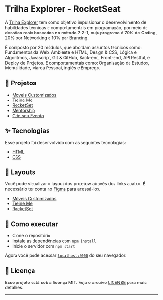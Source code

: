 # Trilha Explorer - RocketSeat

A [Trilha Explorer](https://www.rocketseat.com.br/explorer) tem como objetivo impulsionar o desenvolvimento de habilidades técnicas e comportamentais em programação, por meio de desafios reais baseados no método 7-2-1, cujo programa é 70% de Coding, 20% por Networking e 10% por Branding. 

É composto por 20 módulos, que abordam assuntos técnicos como: Fundamentos da Web, Ambiente e HTML, Design & CSS, Lógica e Algoritmos, Javascript, Git & GitHub, Back-end, Front-end, API Restful, e Deploy de Projetos. E comportamentais como: Organização de Estudos, Mentalidade, Marca Pessoal, Inglês e Emprego.

## 🚨 Projetos

- [Moveis Customizados](./Treine-me)
- [Treine Me](./moveis-customizados)
- [RocketSet](./rocket-set)
- [Mentorship](./form-mentorship)
- [Crie seu Evento](./crie-seu-evento)


## ✨ Tecnologias

Esse projeto foi desenvolvido com as seguintes tecnologias:

- [HTML](https://developer.mozilla.org/pt-BR/docs/Web/HTML/)
- [CSS](https://developer.mozilla.org/pt-BR/docs/Web/CSS/)

## 🔖 Layouts

Você pode visualizar o layout dos projetow através dos links abaixo. É necessário ter conta no [Figma](http://figma.com/) para acessá-los.

- [Móveis Customizados](https://www.figma.com/file/fAvYZz4dPV5MfhL77XkqkD/Explorer---Projeto-01)
- [Treine Me](https://www.figma.com/file/rkDOHGPwwFtBNqEdHSuQPd/Projeto-02---Explorer)
- [RocketSet](https://www.figma.com/file/O6L4ztEDEamFK1jm0IifwK/Explorer-(Copy))


## 🚀 Como executar

- Clone o repositório
- Instale as dependências com `npm install`
- Inicie o servidor com `npm start`

Agora você pode acessar [`localhost:3000`](http://localhost:3000) do seu navegador.

## 📄 Licença

Esse projeto está sob a licença MIT. Veja o arquivo [LICENSE](LICENSE.md) para mais detalhes.

---

